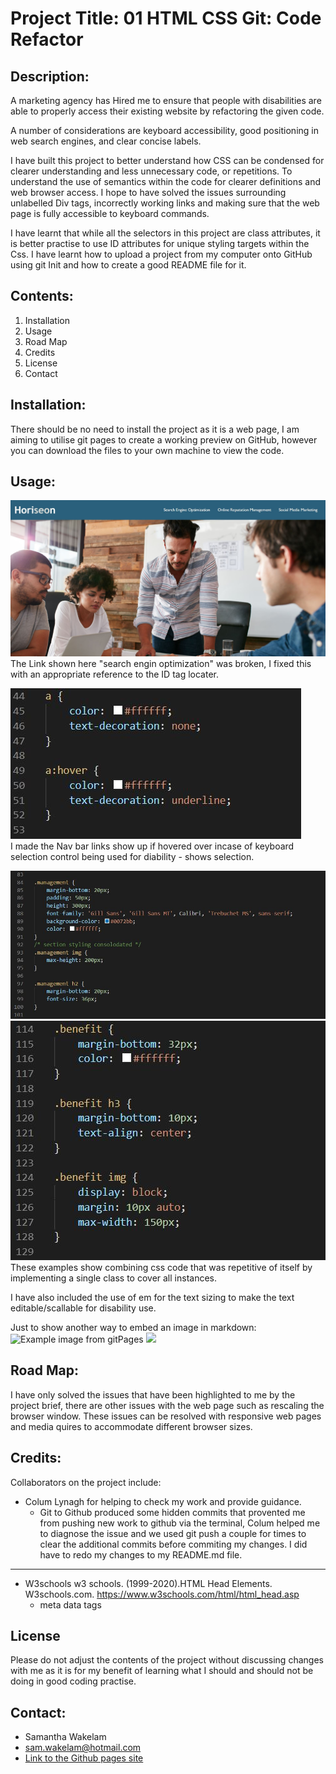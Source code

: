 # Project Title: 01 HTML CSS Git: Code Refactor

## Description: 
A marketing agency has Hired me to ensure that people with disabilities are able to properly access their existing website by refactoring the given code. 

A number of considerations are keyboard accessibility, good positioning in web search engines, and clear concise labels. 

I have built this project to better understand how CSS can be condensed for clearer understanding and less unnecessary code, or repetitions. 
To understand the use of semantics within the code for clearer definitions and web browser access. 
I hope to have solved the issues surrounding unlabelled Div tags, incorrectly working links and making sure that the web page is fully accessible to keyboard commands. 

I have learnt that while all the selectors in this project are class attributes, it is better practise to use ID attributes for unique styling targets within the Css. 
I have learnt how to upload a project from my computer onto GitHub using git Init and how to create a good README file for it. 

## Contents: 
1. Installation 
2. Usage
3. Road Map
4. Credits
5. License
6. Contact 

## Installation: 
There should be no need to install the project as it is a web page, I am aiming to utilise git pages to create a working preview on GitHub, however you can download the files to your own machine to view the code. 

## Usage:
![Heading and logo image](assets/Screenshots/headerAndImage.jpg)   
The Link shown here "search engin optimization" was broken, I fixed this with an appropriate reference to the ID tag locater. 

![Example of css code showing a:hover](assets/Screenshots/aHover.JPG)  
I made the Nav bar links show up if hovered over incase of keyboard selection control being used for diability - shows selection. 

![Example of .managemnet class](assets/Screenshots/managementClass.JPG)  
![Example of .benifit class](assets/Screenshots/benifitClass.JPG)
These examples show combining css code that was repetitive of itself by implementing a single class to cover all instances.   
  
I have also included the use of em for the text sizing to make the text editable/scallable for disability use.   
  
Just to show another way to embed an image in markdown:  
![Example image from gitPages](https://samwakelam.github.io/01-HTML-CSS-Git-Code-Refactor/assets/images/search-engine-optimization.jpg) 
<img src="https://samwakelam.github.io/01-HTML-CSS-Git-Code-Refactor/assets/images/search-engine-optimization.jpg">


## Road Map:
I have only solved the issues that have been highlighted to me by the project brief, there are other issues with the web page such as rescaling the browser window. These issues can be resolved with responsive web pages and media quires to accommodate different browser sizes. 

## Credits:
Collaborators on the project include:
 * Colum Lynagh for helping to check my work and provide guidance. 
   * Git to Github produced some hidden commits that provented me from pushing new work to github via the terminal, Colum helped me to diagnose the issue and we used git push a couple for times to clear the additional commits before commiting my changes. 
   I did have to redo my changes to my README.md file. 
---
* W3schools w3 schools. (1999-2020).HTML Head Elements. W3schools.com. https://www.w3schools.com/html/html_head.asp
  * meta data tags 

## License
Please do not adjust the contents of the project without discussing changes with me as it is for my benefit of learning what I should and should not be doing in good coding practise. 

## Contact:
 * Samantha Wakelam   
 * sam.wakelam@hotmail.com   
 * [Link to the Github pages site](https://samwakelam.github.io/01-HTML-CSS-Git-Code-Refactor/)
